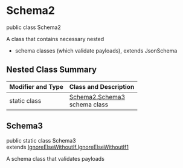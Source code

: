 # Schema2
public class Schema2

A class that contains necessary nested
- schema classes (which validate payloads), extends JsonSchema

## Nested Class Summary
| Modifier and Type | Class and Description |
| ----------------- | ---------------------- |
| static class | [Schema2.Schema3](#schema3)<br> schema class |

## Schema3
public static class Schema3<br>
extends [IgnoreElseWithoutIf.IgnoreElseWithoutIf1](../../../../../../components/schemas/IgnoreElseWithoutIf.md#ignoreelsewithoutif1)

A schema class that validates payloads
